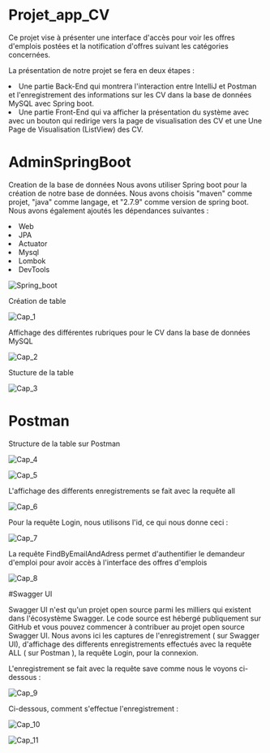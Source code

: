 # Projet_app_CV
Ce projet vise à présenter une interface d'accès pour voir les offres d'emplois postées et la notification d'offres suivant les catégories concernées.

La présentation de notre projet se fera en deux étapes :
<li> Une partie Back-End qui montrera l'interaction entre IntelliJ et Postman et l'enregistrement des informations 
sur les CV dans la base de données MySQL avec Spring boot.</li>
<li> Une partie Front-End qui va afficher la présentation du système avec avec un bouton qui redirige vers la
page de visualisation des CV et une Une Page de Visualisation (ListView) des CV. </li>

# AdminSpringBoot

Creation de la base de données
Nous avons utiliser Spring boot pour la création de notre base de données. Nous avons choisis "maven" comme projet, "java" comme langage, et "2.7.9" comme version de spring boot. Nous avons également ajoutés les dépendances suivantes :

<li>Web</li>
<li>JPA</li>
<li>Actuator</li>
<li>Mysql</li>
<li>Lombok</li>
<li>DevTools</li>


![Spring_boot](https://user-images.githubusercontent.com/91322696/227797310-65f00344-0767-4ff3-8290-2577a76f7bd2.PNG)

Création de table

![Cap_1](https://user-images.githubusercontent.com/91322696/227797587-4fda6b65-8136-4324-915d-0d1eb034518a.PNG)


Affichage des différentes rubriques pour le CV dans la base de données MySQL

![Cap_2](https://user-images.githubusercontent.com/91322696/227797752-ebc5c5a2-743b-4a23-b0a0-eb09bf0847a8.PNG)

Stucture de la table

![Cap_3](https://user-images.githubusercontent.com/91322696/227797813-1e097b15-5b2f-4d72-8ee5-73632d374c0d.PNG)

# Postman

Structure de la table sur Postman

![Cap_4](https://user-images.githubusercontent.com/91322696/227797976-10f719e7-2cac-491a-a0aa-3067db075e8c.PNG)


![Cap_5](https://user-images.githubusercontent.com/91322696/227798018-3c24e13b-035c-486b-bce8-00ebab7307b3.PNG)

L'affichage des differents enregistrements se fait avec la requête all

![Cap_6](https://user-images.githubusercontent.com/91322696/227798056-da8b8001-35c6-4ce6-a9cd-e4ad2983619d.PNG)

Pour la requête Login, nous utilisons l'id, ce qui nous donne ceci :

![Cap_7](https://user-images.githubusercontent.com/91322696/227798091-c9721c18-3851-4332-a07c-618932ce5fe4.PNG)


La requête FindByEmailAndAdress permet d'authentifier le demandeur d'emploi pour avoir accès à l'interface des offres d'emplois

![Cap_8](https://user-images.githubusercontent.com/91322696/227798304-5ed15d7e-6e17-403b-9e8e-c9bced3bdda0.PNG)


#Swagger UI

Swagger UI n'est qu'un projet open source parmi les milliers qui existent dans l'écosystème Swagger. Le code source est hébergé publiquement sur GitHub et vous pouvez commencer à contribuer au projet open source Swagger UI. Nous avons ici les captures de l'enregistrement ( sur Swagger UI), d'affichage des differents enregistrements effectués avec la requête ALL ( sur Postman ), la requête Login, pour la connexion.

L'enregistrement se fait avec la requête save comme nous le voyons ci-dessous :

![Cap_9](https://user-images.githubusercontent.com/91322696/227798341-6c9560cf-5511-4321-8b33-9e4cb46a6053.PNG)

Ci-dessous, comment s'effectue l'enregistrement :

![Cap_10](https://user-images.githubusercontent.com/91322696/227798516-395eaff6-64e0-4112-acf0-5e49eff433c1.PNG)

![Cap_11](https://user-images.githubusercontent.com/91322696/227798526-988027f6-c68e-4ffa-b6c3-747bb2f6585e.PNG)










